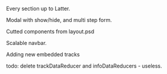 Every section up to Latter.

Modal with show/hide, and multi step form.

Cutted components from layout.psd

Scalable navbar.


Adding new embedded tracks



todo: delete trackDataReducer and infoDataReducers - useless.
